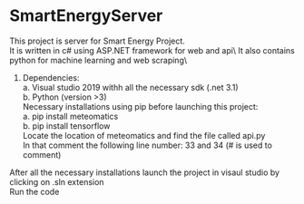 # SmartEnergyServer
This project is server for Smart Energy Project.\
It is written in c# using ASP.NET framework for web and api\ 
It also contains python for machine learning and web scraping\

1. Dependencies:\
    a. Visual studio 2019 withh all the necessary sdk (.net 3.1)\
    b. Python (version >3)\
    Necessary installations using pip before launching this project:\
      a. pip install meteomatics\
      b. pip install tensorflow\
      Locate the location of meteomatics and find the file called api.py\
        In that comment the following line number: 33 and 34 (# is used to comment)
 
After all the necessary installations launch the project in visaul studio by clicking on .sln extension\
Run the code 

